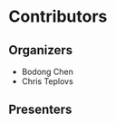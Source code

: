 Contributors
============

Organizers
----------

- Bodong Chen
- Chris Teplovs

Presenters
----------
